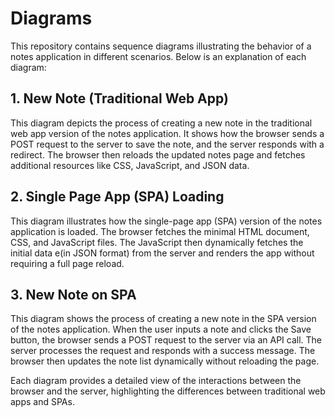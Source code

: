 # Diagrams

This repository contains sequence diagrams illustrating the behavior of a notes application in different scenarios. Below is an explanation of each diagram:

## 1. **New Note (Traditional Web App)**

This diagram depicts the process of creating a new note in the traditional web app version of the notes application. It shows how the browser sends a POST request to the server to save the note, and the server responds with a redirect. The browser then reloads the updated notes page and fetches additional resources like CSS, JavaScript, and JSON data.

## 2. **Single Page App (SPA) Loading**

This diagram illustrates how the single-page app (SPA) version of the notes application is loaded. The browser fetches the minimal HTML document, CSS, and JavaScript files. The JavaScript then dynamically fetches the initial data e(in JSON format) from the server and renders the app without requiring a full page reload.

## 3. **New Note on SPA**

This diagram shows the process of creating a new note in the SPA version of the notes application. When the user inputs a note and clicks the Save button, the browser sends a POST request to the server via an API call. The server processes the request and responds with a success message. The browser then updates the note list dynamically without reloading the page.

Each diagram provides a detailed view of the interactions between the browser and the server, highlighting the differences between traditional web apps and SPAs.